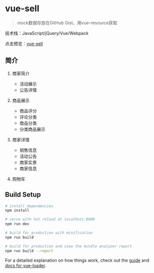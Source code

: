 # vue-sell
> mock数据存放在GitHub Gist，用vue-resource获取

技术栈：JavaScript/jQuery/Vue/Webpack

点击预览：<a target="_blank" href="https://vue-sell.zhouqichao.com">vue-sell</a>

## 简介
1. 商家简介
	+ 活动展示
	+ 公告详情
2. 商品展示
	+ 商品评分
	+ 评论分类
	+ 商品分类
	+ 分类商品展示
3. 商家详情
	+ 销售信息
	+ 活动公告
	+ 商家实景
	+ 商家信息

4. 购物车


## Build Setup

``` bash
# install dependencies
npm install

# serve with hot reload at localhost:8080
npm run dev

# build for production with minification
npm run build

# build for production and view the bundle analyzer report
npm run build --report
```

For a detailed explanation on how things work, check out the [guide](http://vuejs-templates.github.io/webpack/) and [docs for vue-loader](http://vuejs.github.io/vue-loader).
